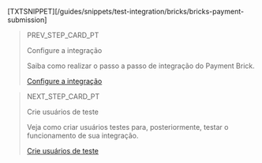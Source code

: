 [TXTSNIPPET][/guides/snippets/test-integration/bricks/bricks-payment-submission]

> PREV_STEP_CARD_PT
>
> Configure a integração
>
> Saiba como realizar o passo a passo de integração do Payment Brick.
>
> [Configure a integração](/developers/pt/docs/checkout-bricks/payment-brick/configure-integration)

> NEXT_STEP_CARD_PT
>
> Crie usuários de teste
>
> Veja como criar usuários testes para, posteriormente, testar o funcionamento de sua integração.
>
> [Crie usuários de teste](/developers/pt/docs/checkout-bricks/payment-brick/integration-test/create-test-users)